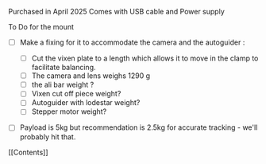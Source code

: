 
Purchased in April 2025 Comes with USB cable and Power supply

To Do for the mount

- [ ] Make a fixing for it to accommodate the camera and the autoguider :
	- [ ] Cut the vixen plate to a length which allows it to move in the clamp to facilitate balancing.
	- [ ] The camera and lens weighs 1290 g
	- [ ] the ali bar weight ?
	- [ ] Vixen cut off piece weight?
	- [ ] Autoguider with lodestar weight?
	- [ ] Stepper motor weight?
- [ ] Payload is 5kg but recommendation is 2.5kg for accurate tracking - we'll probably hit that.



[[Contents]]

